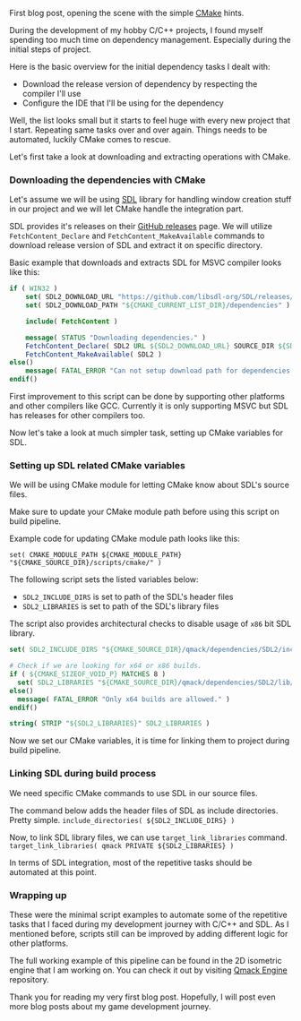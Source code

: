 First blog post, opening the scene with the simple [CMake](https://cmake.org/) hints.

During the development of my hobby C/C++ projects, I found myself spending too much time on dependency management. Especially during the initial steps of project.

Here is the basic overview for the initial dependency tasks I dealt with:
* Download the release version of dependency by respecting the compiler I'll use
* Configure the IDE that I'll be using for the dependency

Well, the list looks small but it starts to feel huge with every new project that I start. Repeating same tasks over and over again. Things needs to be automated, luckily CMake comes to rescue.

Let's first take a look at downloading and extracting operations with CMake.

### Downloading the dependencies with CMake
Let's assume we will be using [SDL](https://www.libsdl.org/) library for handling window creation stuff in our project and we will let CMake handle the integration part.

SDL provides it's releases on their [GitHub releases](https://github.com/libsdl-org/SDL/releases) page. We will utilize ``FetchContent_Declare`` and ``FetchContent_MakeAvailable`` commands to download release version of SDL and extract it on specific directory.

Basic example that downloads and extracts SDL for MSVC compiler looks like this:
```cmake
if ( WIN32 )
    set( SDL2_DOWNLOAD_URL "https://github.com/libsdl-org/SDL/releases/download/release-2.28.1/SDL2-devel-2.28.1-VC.zip" )
    set( SDL2_DOWNLOAD_PATH "${CMAKE_CURRENT_LIST_DIR}/dependencies" )

    include( FetchContent )

    message( STATUS "Downloading dependencies." )
    FetchContent_Declare( SDL2 URL ${SDL2_DOWNLOAD_URL} SOURCE_DIR ${SDL2_DOWNLOAD_PATH}/SDL2 )
    FetchContent_MakeAvailable( SDL2 )
else()
    message( FATAL_ERROR "Can not setup download path for dependencies in current platform." )
endif()
```

First improvement to this script can be done by supporting other platforms and other compilers like GCC. Currently it is only supporting MSVC but SDL has releases for other compilers too.

Now let's take a look at much simpler task, setting up CMake variables for SDL.

### Setting up SDL related CMake variables
We will be using CMake module for letting CMake know about SDL's source files.

Make sure to update your CMake module path before using this script on build pipeline.

Example code for updating CMake module path looks like this:

``set( CMAKE_MODULE_PATH ${CMAKE_MODULE_PATH} "${CMAKE_SOURCE_DIR}/scripts/cmake/" )``

The following script sets the listed variables below:
- ``SDL2_INCLUDE_DIRS`` is set to path of the SDL's header files
- ``SDL2_LIBRARIES`` is set to path of the SDL's library files

The script also provides architectural checks to disable usage of ``x86`` bit SDL library.

```cmake
set( SDL2_INCLUDE_DIRS "${CMAKE_SOURCE_DIR}/qmack/dependencies/SDL2/include/" )

# Check if we are looking for x64 or x86 builds.
if ( ${CMAKE_SIZEOF_VOID_P} MATCHES 8 )
  set( SDL2_LIBRARIES "${CMAKE_SOURCE_DIR}/qmack/dependencies/SDL2/lib/x64/SDL2.lib;${CMAKE_SOURCE_DIR}/qmack/dependencies/SDL2/lib/x64/SDL2main.lib" )
else()
  message( FATAL_ERROR "Only x64 builds are allowed." )
endif()

string( STRIP "${SDL2_LIBRARIES}" SDL2_LIBRARIES )
```

Now we set our CMake variables, it is time for linking them to project during build pipeline.

### Linking SDL during build process
We need specific CMake commands to use SDL in our source files.

The command below adds the header files of SDL as include directories. Pretty simple.
``include_directories( ${SDL2_INCLUDE_DIRS} )``

Now, to link SDL library files, we can use ``target_link_libraries`` command.
``target_link_libraries( qmack PRIVATE ${SDL2_LIBRARIES} )``

In terms of SDL integration, most of the repetitive tasks should be automated at this point.

### Wrapping up
These were the minimal script examples to automate some of the repetitive tasks that I faced during my development journey with C/C++ and SDL. As I mentioned before, scripts still can be improved by adding different logic for other platforms.

The full working example of this pipeline can be found in the 2D isometric engine that I am working on. You can check it out by visiting [Qmack Engine](https://github.com/iozsaygi/qmack-engine) repository.

Thank you for reading my very first blog post. Hopefully, I will post even more blog posts about my game development journey.

